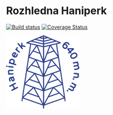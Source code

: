 # Rozhledna Haniperk
[![Build status](https://github.com/pilotak/rozhledna-haniperk/workflows/build/badge.svg)](https://github.com/pilotak/rozhledna-haniperk/actions)
[![Coverage Status](https://coveralls.io/repos/github/pilotak/rozhledna-haniperk/badge.svg?branch=master)](https://coveralls.io/github/pilotak/rozhledna-haniperk?branch=master)

<img src="./src/img/logo-blue.svg" alt="Logo" width="200" height="200">
